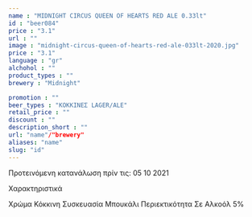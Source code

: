 ```yaml
---
name : "MIDNIGHT CIRCUS QUEEN OF HEARTS RED ALE 0.33lt"
id : "beer084"
price : "3.1"
url : ""
image : "midnight-circus-queen-of-hearts-red-ale-033lt-2020.jpg"
price : "3.1"
language : "gr"
alchohol : ""
product_types : ""
brewery : "Midnight"

promotion : ""
beer_types : "ΚΟΚΚΙΝΕΣ LAGER/ALE"
retail_price : ""
discount : ""
description_short : ""
url: "name"/"brewery"
aliases: "name"
slug: "id"
---
```


Προτεινόμενη κατανάλωση πρίν τις: 05 10 2021

Χαρακτηριστικά

Χρώμα
Κόκκινη
Συσκευασία
Μπουκάλι
Περιεκτικότητα Σε Αλκοόλ
5%